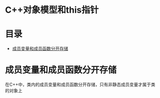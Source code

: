 # C++对象模型和this指针

# 目录
 - [成员变量和成员函数分开存储](#成员变量和成员函数分开存储)
 
# 成员变量和成员函数分开存储
在C++中，类内的成员变量和成员函数分开存储，只有非静态成员变量才属于类的对象上
```c++

```

